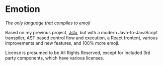 # Emotion
_The only language that compiles to emoji_

Based on my previous project, [Jstx](https://github.com/Quantum64/Jstx), but with a modern Java-to-JavaScript transpiler, AST based control flow and execution, a React frontent, various improvements and new features, and 100% more emoji.

License is presumed to be All Rights Reserved, except for included 3rd party components, which have various licenses.
